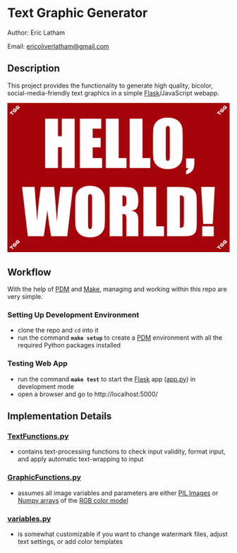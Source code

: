 # Text Graphic Generator

Author: Eric Latham

Email: ericoliverlatham@gmail.com

## Description

This project provides the functionality to generate high quality, bicolor, social-media-friendly text graphics in a simple [Flask](https://flask.palletsprojects.com/en/1.1.x/)/JavaScript webapp.

![example graphic](example.png)

## Workflow

With the help of [PDM](https://pdm.fming.dev/) and [Make](https://www.gnu.org/software/make/manual/html_node/Introduction.html), managing and working within this repo are very simple.

### Setting Up Development Environment

- clone the repo and `cd` into it
- run the command **`make setup`** to create a [PDM](https://pdm.fming.dev/) environment with all the required Python packages installed

### Testing Web App

- run the command **`make test`** to start the [Flask](https://flask.palletsprojects.com/en/1.1.x/) app ([app.py](public/app.py)) in development mode
- open a browser and go to http://localhost:5000/

## Implementation Details

### [TextFunctions.py](public/TextFunctions.py)

- contains text-processing functions to check input validity, format input, and apply automatic text-wrapping to input

### [GraphicFunctions.py](public/GraphicFunctions.py)

- assumes all image variables and parameters are either [PIL Images](https://pillow.readthedocs.io/en/stable/reference/Image.html) or [Numpy arrays](https://www.numpy.org/devdocs/reference/generated/numpy.array.html) of the [RGB color model](https://www.geeksforgeeks.org/computer-graphics-the-rgb-color-model/)

### [variables.py](public/variables.py)

- is somewhat customizable if you want to change watermark files, adjust text settings, or add color templates
